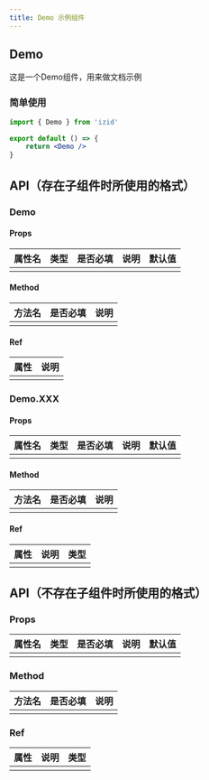 ```yaml
---
title: Demo 示例组件
---
```


## Demo

这是一个Demo组件，用来做文档示例

### 简单使用

```jsx
import { Demo } from 'izid'

export default () => {
    return <Demo />
}
```

## API（存在子组件时所使用的格式）

### Demo

#### Props

| 属性名 | 类型 | 是否必填 | 说明 | 默认值 |
|:----|:---|:-----|:---|:----|
|     |    |      |    |     |

#### Method

| 方法名 | 是否必填 | 说明 |
|:----|:-----|:---|
|     |      |    |

#### Ref

| 属性 | 说明 |
|:---|:---|
|    |    |

### Demo.XXX

#### Props

| 属性名 | 类型 | 是否必填 | 说明 | 默认值 |
|:----|:---|:-----|:---|:----|
|     |    |      |    |     |

#### Method

| 方法名 | 是否必填 | 说明 |
|:----|:-----|:---|
|     |      |    |

#### Ref

| 属性 | 说明 | 类型 |
|:---|:---|----|
|    |    |    |


## API（不存在子组件时所使用的格式）

### Props

| 属性名 | 类型 | 是否必填 | 说明 | 默认值 |
|:----|:---|:-----|:---|:----|
|     |    |      |    |     |

### Method

| 方法名 | 是否必填 | 说明 |
|:----|:-----|:---|
|     |      |    |

### Ref

| 属性 | 说明 | 类型 |
|:---|:---|----|
|    |    |    |
